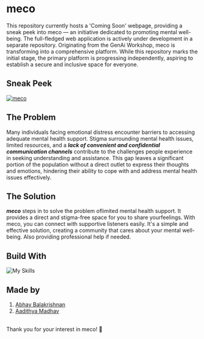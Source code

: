 # meco

This repository currently hosts a 'Coming Soon' webpage, providing a sneak peek into meco — an initiative dedicated to promoting mental well-being. The full-fledged web application is actively under development in a separate repository. Originating from the GenAi Workshop, meco is transforming into a comprehensive platform. While this repository marks the initial stage, the primary platform is progressing independently, aspiring to establish a secure and inclusive space for everyone.



## Sneak Peek

[![meco](https://i.postimg.cc/9F1H1200/mockup-browserwindowdark.png)](https://meco.vercel.app)



## The Problem

Many individuals facing emotional distress encounter barriers to
accessing adequate mental health support. Stigma surrounding
mental health issues, limited resources, and a _**lack of convenient
and confidential communication channels**_ contribute to the
challenges people experience in seeking understanding and
assistance. This gap leaves a significant portion of the
population without a direct outlet to express their thoughts and
emotions, hindering their ability to cope with and address mental
health issues effectively.



## The Solution

_**meco**_ steps in to solve the problem oflimited mental health
support. It provides a direct and stigma-free space for you to
share yourfeelings. With meco, you can connect with supportive
listeners easily. It's a simple and effective solution, creating a
community that cares about your mental well-being. Also
providing professional help if needed.



## Build With
![My Skills](https://skillicons.dev/icons?i=js,html,css,react,figma,vercel,google-analytics)



## Made by

1. [Abhay Balakrishnan](https://github.com/ABHAY-100/)
2. [Aadithya Madhav](https://github.com/aadithyayy)



<br/>
Thank you for your interest in meco! 🤝
